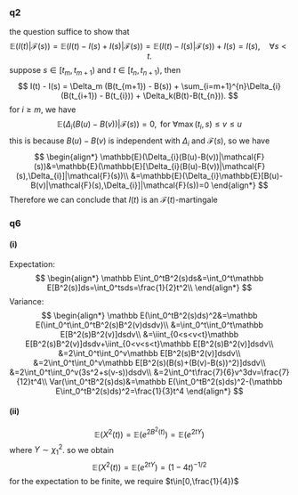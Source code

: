 ### q2
the question suffice to show that
$$
\mathbb{E}(I(t) | \mathcal{F}(s)) = \mathbb{E}(I(t) - I(s) + I(s) | \mathcal{F}(s)) = \mathbb{E}(I(t) - I(s) | \mathcal{F}(s)) + I(s)= I(s),\quad \forall s < t.
$$
suppose $s \in [t_m, t_{m+1})$ and $t\in [t_n, t_{n+1})$, then
$$
I(t) - I(s) = \Delta_m (B(t_{m+1}) - B(s)) + \sum_{i=m+1}^{n}\Delta_{i}(B(t_{i+1}) - B(t_{i})) + \Delta_k(B(t)-B(t_{n})).
$$
for $i\ge m$, we have
$$
\mathbb{E}(\Delta_{i}(B(u) - B(v))|\mathcal{F}(s))=0, \text{ for } \forall \max(t_i,s)\le v\le u
$$
this is because $B(u) - B(v)$ is independent with $\Delta_i$ and $\mathcal{F}(s)$, so we have
$$
\begin{align*}
\mathbb{E}(\Delta_{i}(B(u)-B(v))|\mathcal{F}(s))&=\mathbb{E}(\mathbb{E}[\Delta_{i}(B(u)-B(v))|\mathcal{F}(s),\Delta_{i}]|\mathcal{F}(s))\\
&=\mathbb{E}(\Delta_{i}\mathbb{E}[B(u)-B(v)|\mathcal{F}(s),\Delta_{i}]|\mathcal{F}(s))=0
\end{align*}
$$
Therefore we can conclude that $I(t)$ is an $\mathcal{F}(t)$-martingale


### q6
#### (i)
Expectation:
$$
\begin{align*}
\mathbb E\int_0^tB^2(s)ds&=\int_0^t\mathbb E[B^2(s)]ds=\int_0^tsds=\frac{1}{2}t^2\\
\end{align*}
$$
Variance:
$$
\begin{align*}
\mathbb E(\int_0^tB^2(s)ds)^2&=\mathbb E(\int_0^t\int_0^tB^2(s)B^2(v)dsdv)\\
&=\int_0^t\int_0^t\mathbb E[B^2(s)B^2(v)]dsdv\\
&=\iint_{0<s<v<t}\mathbb E[B^2(s)B^2(v)]dsdv+\iint_{0<v<s<t}\mathbb E[B^2(s)B^2(v)]dsdv\\
&=2\int_0^t\int_0^v\mathbb E[B^2(s)B^2(v)]dsdv\\
&=2\int_0^t\int_0^v\mathbb E[B^2(s)(B(s)+(B(v)-B(s))^2)]dsdv\\
&=2\int_0^t\int_0^v(3s^2+s(v-s))dsdv\\
&=2\int_0^t\frac{7}{6}v^3dv=\frac{7}{12}t^4\\
Var(\int_0^tB^2(s)ds)&=\mathbb E(\int_0^tB^2(s)ds)^2-(\mathbb E\int_0^tB^2(s)ds)^2=\frac{1}{3}t^4
\end{align*}
$$
#### (ii)
$$
\mathbb E(X^2(t))=\mathbb E(e^{2B^2(t)})=\mathbb E(e^{2tY})
$$
where $Y\sim\chi^2_1$. so we obtain
$$
\mathbb E(X^2(t))=\mathbb E(e^{2tY})=(1-4t)^{-1/2}
$$
for the expectation to be finite, we require $t\in[0,\frac{1}{4})$